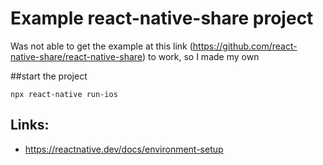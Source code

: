 # Example react-native-share project

Was not able to get the example at this link (https://github.com/react-native-share/react-native-share) to work, so I made my own

##start the project

```
npx react-native run-ios
```


## Links:

* https://reactnative.dev/docs/environment-setup
